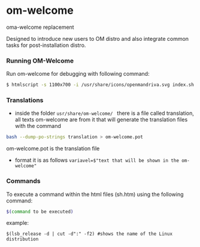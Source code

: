 # om-welcome
oma-welcome replacement

Designed to introduce new users to OM distro and also integrate common tasks for post-installation distro.


### Running OM-Welcome
Run om-welcome for debugging with following command:
```sh
$ htmlscript -s 1100x700 -i /usr/share/icons/openmandriva.svg index.sh.htm 2> /dev/null;
```

### Translations
* inside the folder ```usr/share/om-welcome/ ```
there is a file called translation, all texts om-welcome are from it that will generate the translation files with the command
```sh
bash --dump-po-strings translation > om-welcome.pot
```
om-welcome.pot is the translation file

* format it is as follows
```variavel=$"text that will be shown in the om-welcome"```

### Commands

To execute a command within the html files (sh.htm) using the following command:
```sh
$(command to be executed)
```
example: 
```
$(lsb_release -d | cut -d":" -f2) #shows the name of the Linux distribution
```      
